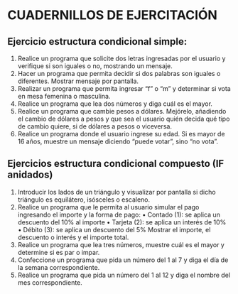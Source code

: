 # CUADERNILLOS DE EJERCITACIÓN
## Ejercicio estructura condicional simple:
1. Realice un programa que solicite dos letras ingresadas por el usuario y
verifique si son iguales o no, mostrando un mensaje.
2. Hacer un programa que permita decidir si dos palabras son iguales o
diferentes. Mostrar mensaje por pantalla.
3. Realizar un programa que permita ingresar “f” o “m” y determinar si vota
en mesa femenina o masculina.
4. Realice un programa que lea dos números y diga cuál es el mayor.
5. Realice un programa que cambie pesos a dólares. Mejórelo, añadiendo
el cambio de dólares a pesos y que sea el usuario quién decida qué tipo
de cambio quiere, si de dólares a pesos o viceversa.
6. Realice un programa donde el usuario ingrese su edad. Si es mayor de
16 años, muestre un mensaje diciendo “puede votar”, sino “no vota”.

## Ejercicios estructura condicional compuesto (IF anidados)
1. Introducir los lados de un triángulo y visualizar por pantalla si dicho
triángulo es equilátero, isósceles o escaleno.
2. Realice un programa que le permita al usuario simular el pago
ingresando el importe y la forma de pago:
• Contado (1): se aplica un descuento del 10% al importe
• Tarjeta (2): se aplica un interés de 10%
• Débito (3): se aplica un descuento del 5%
Mostrar el importe, el descuento o interés y el importe total.
3. Realice un programa que lea tres números, muestre cuál es el mayor y
determine si es par o impar.
4. Confeccione un programa que pida un número del 1 al 7 y diga el día de
la semana correspondiente.
5. Realice un programa que pida un número del 1 al 12 y diga el nombre
del mes correspondiente.
